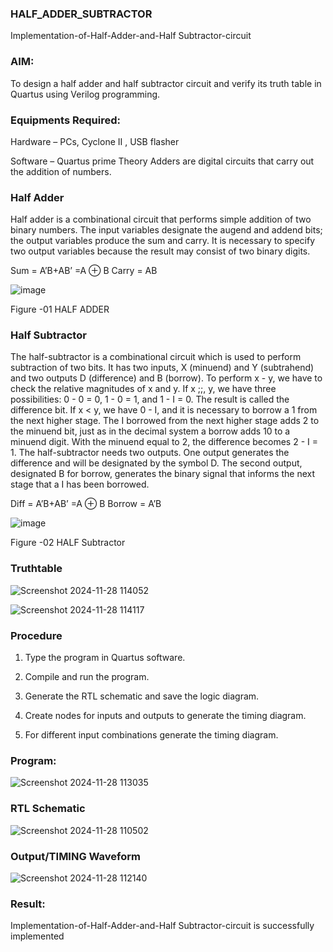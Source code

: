 ### HALF_ADDER_SUBTRACTOR

Implementation-of-Half-Adder-and-Half Subtractor-circuit

### AIM:

To design a half adder and half subtractor circuit and verify its truth table in Quartus using Verilog programming.

### Equipments Required:

Hardware – PCs, Cyclone II , USB flasher 

Software – Quartus prime Theory Adders are digital circuits that carry out the addition of numbers.

### Half Adder

Half adder is a combinational circuit that performs simple addition of two binary numbers. The input variables designate the augend and addend bits; the output variables produce the sum and carry. It is necessary to specify two output variables because the result may consist of two binary digits.

Sum = A’B+AB’ =A ⊕ B Carry = AB

![image](https://github.com/naavaneetha/HALF_ADDER_SUBTRACTOR/assets/154305477/bd4a0b2c-cdbc-4184-ab08-81578f121e1f)

Figure -01 HALF ADDER

### Half Subtractor

The half-subtractor is a combinational circuit which is used to perform subtraction of two bits. It has two inputs, X (minuend) and Y (subtrahend) and two outputs D (difference) and B (borrow). To perform x - y, we have to check the relative magnitudes of x and y. If x ;;, y, we have three possibilities: 0 - 0 = 0, 1 - 0 = 1, and 1 - I = 0. The result is called the difference bit. If x < y, we have 0 - I, and it is necessary to borrow a 1 from the next higher stage. The I borrowed from the next higher stage adds 2 to the minuend bit, just as in the decimal system a borrow adds 10 to a minuend digit. With the minuend equal to 2, the difference becomes 2 - I = 1. The half-subtractor needs two outputs. One output generates the difference and will be designated by the symbol D. The second output, designated B for borrow, generates the binary signal that informs the next stage that a I has been borrowed. 

Diff = A’B+AB’ =A ⊕ B
Borrow = A’B

 ![image](https://github.com/naavaneetha/HALF_ADDER_SUBTRACTOR/assets/154305477/d76b099c-513f-4e7c-843a-e2fd028a531a)

Figure -02 HALF Subtractor

### Truthtable
![Screenshot 2024-11-28 114052](https://github.com/user-attachments/assets/0098b00d-19dd-4c5a-ac53-a18235526738)

![Screenshot 2024-11-28 114117](https://github.com/user-attachments/assets/46845cc7-7bc2-4cf9-906b-7e4d4e38ca1a)

### Procedure

1.	Type the program in Quartus software.

2.	Compile and run the program.

3.	Generate the RTL schematic and save the logic diagram.

4.	Create nodes for inputs and outputs to generate the timing diagram.

5.	For different input combinations generate the timing diagram.


### Program:
![Screenshot 2024-11-28 113035](https://github.com/user-attachments/assets/5adb2916-5000-40ff-b9a6-70616e23b087)


### RTL Schematic
![Screenshot 2024-11-28 110502](https://github.com/user-attachments/assets/5a21f6b7-135e-4f3b-9d9d-9e883fa6348c)


### Output/TIMING Waveform

 ![Screenshot 2024-11-28 112140](https://github.com/user-attachments/assets/ae7b3cfb-f438-46b5-b676-3318e0d396f0)


### Result:
Implementation-of-Half-Adder-and-Half Subtractor-circuit is successfully implemented
